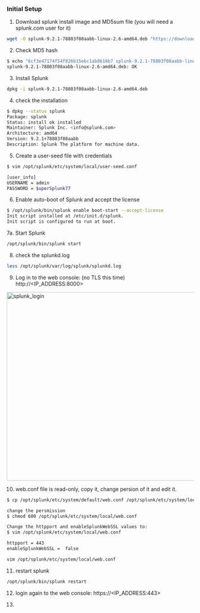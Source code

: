 ### Initial Setup

1. Download splunk install image and MD5sum file (you will need a splunk.com user for it)
```bash
wget -O splunk-9.2.1-78803f08aabb-linux-2.6-amd64.deb "https://download.splunk.com/products/splunk/releases/9.2.1/linux/splunk-9.2.1-78803f08aabb-linux-2.6-amd64.deb"
```

2. Check MD5 hash
```bash
$ echo "6cf3e47174f54f826b15ebc1ab8616b7 splunk-9.2.1-78803f08aabb-linux-2.6-amd64.deb" | md5sum -c
splunk-9.2.1-78803f08aabb-linux-2.6-amd64.deb: OK
```

3. Install Splunk
```bash
dpkg -i splunk-9.2.1-78803f08aabb-linux-2.6-amd64.deb
```

4. check the installation
```bash
$ dpkg --status splunk
Package: splunk
Status: install ok installed
Maintainer: Splunk Inc. <info@splunk.com>
Architecture: amd64
Version: 9.2.1+78803f08aabb
Description: Splunk The platform for machine data.
```

5. Create a user-seed file with credentials
```bash
$ vim /opt/splunk/etc/system/local/user-seed.conf

[user_info]
USERNAME = admin
PASSWORD = $uperSplunk77
```

6. Enable auto-boot of Splunk and accept the license
```bash
$ /opt/splunk/bin/splunk enable boot-start --accept-license
Init script installed at /etc/init.d/splunk.
Init script is configured to run at boot.
```

7a. Start Splunk
```bash
/opt/splunk/bin/splunk start
```

8. check the splunkd.log
```bash
less /opt/splunk/var/log/splunk/splunkd.log
```

9. Log in to the web console: (no TLS this time)
http://<IP_ADDRESS:8000>

<img width="508" alt="splunk_login" src="https://github.com/redmond14/splunk/assets/86951128/502b463c-1214-409c-bdaa-8451d0768658">



10. web.conf file is read-only, copy it, change persion of it and edit it.
```bash
$ cp /opt/splunk/etc/system/default/web.conf /opt/splunk/etc/system/local/web.conf

change the persmission
$ chmod 600 /opt/splunk/etc/system/local/web.conf

Change the httpport and enableSplunkWebSSL values to:
$ vim /opt/splunk/etc/system/local/web.conf

httpport = 443
enableSplunkWebSSL =  false 

vim /opt/splunk/etc/system/local/web.conf
```

11. restart splunk
```bash
/opt/splunk/bin/splunk restart
```

12. login again to the web console:
https://<IP_ADDRESS:443>

13. 
